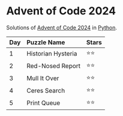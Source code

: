 # Advent of Code 2024
Solutions of [Advent of Code 2024](https://adventofcode.com/2024) in [Python](https://www.python.org/).

| Day  | Puzzle Name        | Stars |
| :--- | :----------------- | :---- |
| 1    | Historian Hysteria | ⭐⭐    |
| 2    | Red-Nosed Report   | ⭐⭐    |
| 3    | Mull It Over       | ⭐⭐    |
| 4    | Ceres Search       | ⭐⭐    |
| 5    | Print Queue        | ⭐⭐    |
